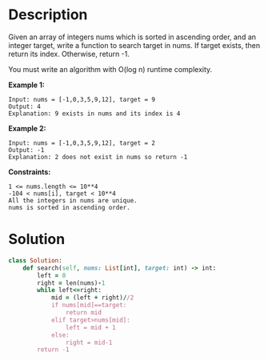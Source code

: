 # Description
Given an array of integers nums which is sorted in ascending order, and an integer target, write a function to search target in nums. If target exists, then return its index. Otherwise, return -1.

You must write an algorithm with O(log n) runtime complexity.

**Example 1:**
```
Input: nums = [-1,0,3,5,9,12], target = 9
Output: 4
Explanation: 9 exists in nums and its index is 4
```
**Example 2:**
```
Input: nums = [-1,0,3,5,9,12], target = 2
Output: -1
Explanation: 2 does not exist in nums so return -1
```
**Constraints:**
```
1 <= nums.length <= 10**4
-104 < nums[i], target < 10**4
All the integers in nums are unique.
nums is sorted in ascending order.
```
# Solution
```ruby
class Solution:
    def search(self, nums: List[int], target: int) -> int:
        left = 0
        right = len(nums)-1
        while left<=right:
            mid = (left + right)//2
            if nums[mid]==target: 
                return mid
            elif target>nums[mid]: 
                left = mid + 1
            else: 
                right = mid-1
        return -1
```
